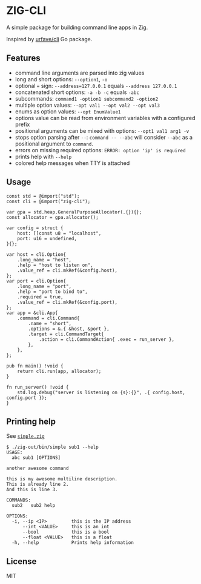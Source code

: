 # ZIG-CLI

A simple package for building command line apps in Zig.

Inspired by [urfave/cli](https://github.com/urfave/cli) Go package.

## Features
* command line arguments are parsed into zig values
* long and short options: `--option1`, `-o`
* optional `=` sign: `--address=127.0.0.1` equals `--address 127.0.0.1`
* concatenated short options: `-a -b -c` equals `-abc`
* subcommands: `command1 -option1 subcommand2 -option2`
* multiple option values: `--opt val1 --opt val2 --opt val3`
* enums as option values: `--opt EnumValue1`
* options value can be read from environment variables with a configured prefix
* positional arguments can be mixed with options: `--opt1 val1 arg1 -v`
* stops option parsing after `--`: `command -- --abc` will consider `--abc` as a positional argument to `command`.
* errors on missing required options: `ERROR: option 'ip' is required`
* prints help with `--help`
* colored help messages when TTY is attached

## Usage
```zig
const std = @import("std");
const cli = @import("zig-cli");

var gpa = std.heap.GeneralPurposeAllocator(.{}){};
const allocator = gpa.allocator();

var config = struct {
    host: []const u8 = "localhost",
    port: u16 = undefined,
}{};

var host = cli.Option{
    .long_name = "host",
    .help = "host to listen on",
    .value_ref = cli.mkRef(&config.host),
};
var port = cli.Option{
    .long_name = "port",
    .help = "port to bind to",
    .required = true,
    .value_ref = cli.mkRef(&config.port),
};
var app = &cli.App{
    .command = cli.Command{
        .name = "short",
        .options = &.{ &host, &port },
        .target = cli.CommandTarget{
            .action = cli.CommandAction{ .exec = run_server },
        },
    },
};

pub fn main() !void {
    return cli.run(app, allocator);
}

fn run_server() !void {
    std.log.debug("server is listening on {s}:{}", .{ config.host, config.port });
}
```

## Printing help
See [`simple.zig`](./example/simple.zig)

```
$ ./zig-out/bin/simple sub1 --help
USAGE:
  abc sub1 [OPTIONS]

another awesome command

this is my awesome multiline description.
This is already line 2.
And this is line 3.

COMMANDS:
  sub2   sub2 help

OPTIONS:
  -i, --ip <IP>         this is the IP address
      --int <VALUE>     this is an int
      --bool            this is a bool
      --float <VALUE>   this is a float
  -h, --help            Prints help information
```

## License
MIT
